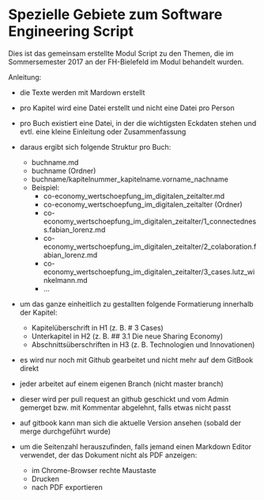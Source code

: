 # Spezielle Gebiete zum Software Engineering Script

Dies ist das gemeinsam erstellte Modul Script zu den Themen, die im Sommersemester 2017 an der FH-Bielefeld im Modul behandelt wurden.

Anleitung:

- die Texte werden mit Mardown erstellt
- pro Kapitel wird eine Datei erstellt und nicht eine Datei pro Person
- pro Buch existiert eine Datei, in der die wichtigsten Eckdaten stehen und evtl. eine kleine Einleitung oder Zusammenfassung
- daraus ergibt sich folgende Struktur pro Buch:
  - buchname.md
  - buchname (Ordner)
  - buchname/kapitelnummer_kapitelname.vorname_nachname
  - Beispiel:
    - co-economy_wertschoepfung_im_digitalen_zeitalter.md
    - co-economy_wertschoepfung_im_digitalen_zeitalter (Ordner)
    - co-economy_wertschoepfung_im_digitalen_zeitalter/1_connectedness.fabian_lorenz.md
    - co-economy_wertschoepfung_im_digitalen_zeitalter/2_colaboration.fabian_lorenz.md
    - co-economy_wertschoepfung_im_digitalen_zeitalter/3_cases.lutz_winkelmann.md
    - ...

- um das ganze einheitlich zu gestallten folgende Formatierung innerhalb der Kapitel:
  - Kapitelüberschrift in H1 (z. B. # 3 Cases)
  - Unterkapitel in H2 (z. B. ## 3.1 Die neue Sharing Economy)
  - Abschnittsüberschriften in H3 (z. B. Technologien und Innovationen)

- es wird nur noch mit Github gearbeitet und nicht mehr auf dem GitBook direkt
- jeder arbeitet auf einem eigenen Branch (nicht master branch)
- dieser wird per pull request an github geschickt und vom Admin gemerget bzw. mit Kommentar abgelehnt, falls etwas nicht passt
- auf gitbook kann man sich die aktuelle Version ansehen (sobald der merge durchgeführt wurde)

- um die Seitenzahl herauszufinden, falls jemand einen Markdown Editor verwendet, der das Dokument nicht als PDF anzeigen: 
  - im Chrome-Browser rechte Maustaste
  - Drucken
  - nach PDF exportieren

